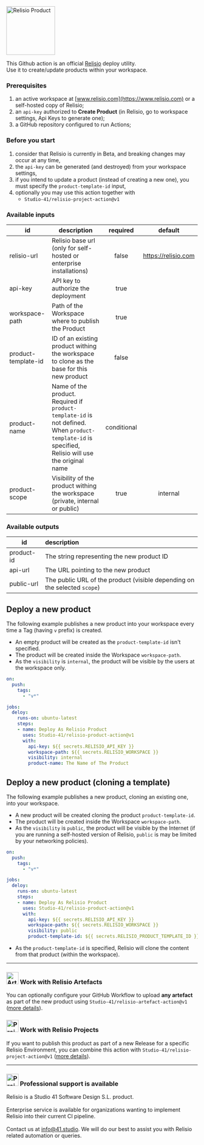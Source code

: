 <img src="https://user-images.githubusercontent.com/11739105/152799348-e70d55f4-3914-43cd-866f-f2b979071be2.svg" alt="Relisio Product"  width="128" />

This Github action is an official [Relisio](https://www.relisio.com/) deploy utility.<br />
Use it to create/update products within your workspace.

### Prerequisites
 1. an active workspace at [www.relisio.com](https://www.relisio.com) or a self-hosted copy of Relisio;
 2. an `api-key` authorized to **Create Product** (in Relisio, go to workspace settings, Api Keys to generate one);
 3. a GitHub repository configured to run Actions;

### Before you start

 1. consider that Relisio is currently in Beta, and breaking changes may occur at any time,
 2. the `api-key` can be generated (and destroyed) from your workspace settings,
 3. if you intend to update a product (instead of creating a new one), you must specify the `product-template-id` input,
 4. optionally you may use this action together with 
    - `Studio-41/relisio-project-action@v1`

### Available inputs

|id|description|required|default|
|---|---|:---:|:---:|
|relisio-url| Relisio base url (only for self-hosted or enterprise installations)|false|https://relisio.com|
|api-key| API key to authorize the deployment|true|
|workspace-path| Path of the Workspace where to publish the Product|true|
|product-template-id| ID of an existing product withing the workspace to clone as the base for this new product|false|
|product-name| Name of the product. Required if `product-template-id` is not defined. When `product-template-id` is specified, Relisio will use the original name|conditional|
|product-scope| Visibility of the product withing the workspace (private, internal or public)|true|internal|

### Available outputs

|id|description|
|---|:---|
|product-id|The string representing the new product ID|
|api-url|The URL pointing to the new product|
|public-url|The public URL of the product (visible depending on the selected `scope`)|

## Deploy a new product

The following example publishes a new product into your workspace every time a Tag (having `v` prefix) is created.<br/>

 - An empty product will be created as the `product-template-id` isn't specified.
 - The product will be created inside the Workspace `workspace-path`.
 - As the `visibility` is `internal`, the product will be visible by the users at the workspace only.

```yaml
on:
  push:
    tags:
      - "v*"

jobs:
  deloy:
    runs-on: ubuntu-latest
    steps:
    - name: Deploy As Relisio Product 
      uses: Studio-41/relisio-product-action@v1
      with:
        api-key: ${{ secrets.RELISIO_API_KEY }}
        workspace-path: ${{ secrets.RELISIO_WORKSPACE }}
        visibility: internal
        product-name: The Name of The Product
```

## Deploy a new product (cloning a template)

The following example publishes a new product, cloning an existing one, into your workspace.<br/>

 - A new product will be created cloning the product `product-template-id`.
 - The product will be created inside the Workspace `workspace-path`.
 - As the `visibility` is `public`, the product will be visible by the Internet (if you are running a self-hosted version of Relisio, `public` is may be limited by your networking policies).

```yaml
on:
  push:
    tags:
      - "v*"

jobs:
  deloy:
    runs-on: ubuntu-latest
    steps:
    - name: Deploy As Relisio Product 
      uses: Studio-41/relisio-product-action@v1
      with:
        api-key: ${{ secrets.RELISIO_API_KEY }}
        workspace-path: ${{ secrets.RELISIO_WORKSPACE }}
        visibility: public
        product-template-id: ${{ secrets.RELISIO_PRODUCT_TEMPLATE_ID }}
```

 - As the `product-template-id` is specified, Relisio will clone the content from that product (within the workspace).

<hr/>

### <img src="https://user-images.githubusercontent.com/11739105/152801493-cb6ccd69-7968-45a1-a422-01e2ea9a9e48.svg" alt="Artifact" width="32"> Work with Relisio Artefacts

You can optionally configure your GitHub Workflow to upload **any artefact** as part of the new product using `Studio-41/relisio-artefact-action@v1` ([more details](https://github.com/Studio-41/relisio-artefact-action)).


### <img src="https://user-images.githubusercontent.com/11739105/152803355-69bfce13-e6ee-4f7b-a53e-6cee391e0273.svg" alt="Project" width="32"> Work with Relisio Projects

If you want to publish this product as part of a new Release for a specific Relisio Environment, you can combine this action with `Studio-41/relisio-project-action@v1` ([more details](https://github.com/Studio-41/relisio-project-action)).

<hr/>

### <img src="https://user-images.githubusercontent.com/11739105/152805812-261613f7-1357-4f01-b3e8-ed6d613c3577.svg" alt="Project" width="32"> Professional support is available
 Relisio is a Studio 41 Software Design S.L. product.<br/><br/>
Enterprise service is available for organizations wanting to implement Relisio into their current CI pipeline.<br/><br/>
Contact us at <a href="mailto:info@41.studio">info@41.studio</a>. We will do our best to assist you with Relisio related automation or queries.
